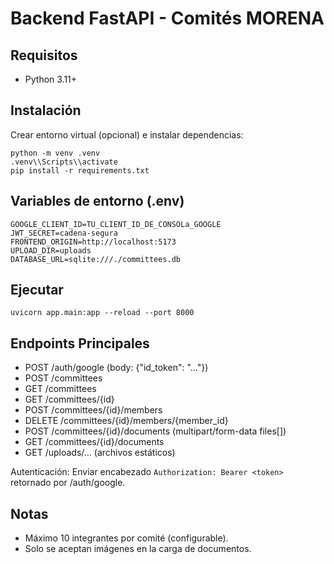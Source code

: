# Backend FastAPI - Comités MORENA

## Requisitos
- Python 3.11+

## Instalación
Crear entorno virtual (opcional) e instalar dependencias:

```
python -m venv .venv
.venv\\Scripts\\activate
pip install -r requirements.txt
```

## Variables de entorno (.env)
```
GOOGLE_CLIENT_ID=TU_CLIENT_ID_DE_CONSOLa_GOOGLE
JWT_SECRET=cadena-segura
FRONTEND_ORIGIN=http://localhost:5173
UPLOAD_DIR=uploads
DATABASE_URL=sqlite:///./committees.db
```

## Ejecutar
```
uvicorn app.main:app --reload --port 8000
```

## Endpoints Principales
- POST /auth/google  (body: {"id_token": "..."})
- POST /committees
- GET /committees
- GET /committees/{id}
- POST /committees/{id}/members
- DELETE /committees/{id}/members/{member_id}
- POST /committees/{id}/documents (multipart/form-data files[])
- GET /committees/{id}/documents
- GET /uploads/... (archivos estáticos)

Autenticación: Enviar encabezado `Authorization: Bearer <token>` retornado por /auth/google.

## Notas
- Máximo 10 integrantes por comité (configurable). 
- Solo se aceptan imágenes en la carga de documentos.
